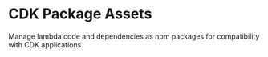 # CDK Package Assets

Manage lambda code and dependencies as npm packages for compatibility with CDK applications.
